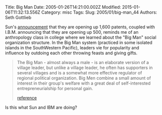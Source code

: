 Title: Big Man
Date: 2005-01-26T14:21:00.002Z
Modified: 2015-01-06T11:32:13.556Z
Category: misc
Tags: 
Slug: 2005/01/big-man_44
Authors: Seth Gottlieb

Sun's [announcement](http://www.sys-con.com/story/?storyid=47906) that they are opening up 1,600 patents, coupled with I.B.M. announcing that they are opening up 500, reminds me of an anthropology class in college where we learned about the "Big Man" social organization structure.  In the Big Man system (practiced in some isolated islands in the SouthWestern Pacific), leaders vie for popularity and influence by outdoing each other throwing feasts and giving gifts.  
  
  
>    
>   
> The Big Man - almost always a male - is an elaborate version of a village leader, but unlike a village leader, he often has supporters in several villages and is a somewhat more effective regulator of regional political organization. Big Men combine a small amount of interest in their group's welfare with a great deal of self-interested entrepreneurialship for personal gain.  
>   
>   
> [reference](http://www.cabrillo.edu/~crsmith/sociopolit_org.html)  
>   
>   
  
  
Is this what Sun and IBM are doing?  
  
  
